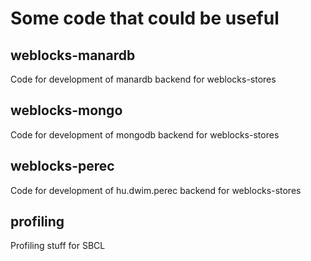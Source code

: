 # Some code that could be useful 

## weblocks-manardb 

Code for development of manardb backend for weblocks-stores

## weblocks-mongo 

Code for development of mongodb backend for weblocks-stores

## weblocks-perec 

Code for development of hu.dwim.perec backend for weblocks-stores

## profiling

Profiling stuff for SBCL
